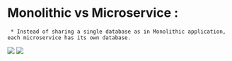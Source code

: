 # Monolithic vs Microservice :
    
     * Instead of sharing a single database as in Monolithic application, each microservice has its own database. 

<img src = "https://23o0161033pm1289qo1hzrwi-wpengine.netdna-ssl.com/wp-content/uploads/2019/04/Microservices-infographics-01-1024x682-min.png">


<img src = "https://miro.medium.com/max/875/1*Un9W-mw18NLtuQdsBNytJQ.png">